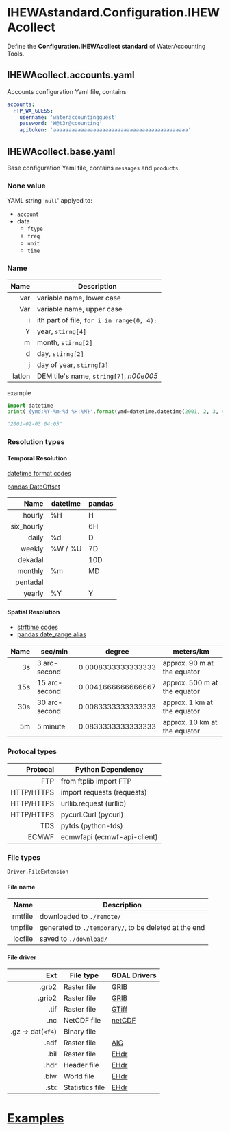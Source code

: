 # IHEWAstandard.Configuration.IHEWAcollect

Define the **Configuration.IHEWAcollect standard** of WaterAccounting Tools.


## IHEWAcollect.accounts.yaml

Accounts configuration Yaml file, contains

```Yaml
accounts:
  FTP_WA_GUESS:
    username: 'wateraccountingguest'
    password: 'W@t3r@ccounting'
    apitoken: 'aaaaaaaaaaaaaaaaaaaaaaaaaaaaaaaaaaaaaaaaaaaa'
```


## IHEWAcollect.base.yaml

Base configuration Yaml file, contains `messages` and `products`.

### None value

YAML string '`null`' applyed to: 

  * `account`
  * data
    * `ftype`
    * `freq`
    * `unit`
    * `time`


### Name

| Name       | Description                               |
| ---------: |------------------------------------------ |
| var        | variable name, lower case                 |
| Var        | variable name, upper case                 |
| i          | ith part of file, `for i in range(0, 4):` |
| Y          | year, `stirng[4]`                         |
| m          | month, `stirng[2]`                        |
| d          | day, `stirng[2]`                          |
| j          | day of year, `stirng[3]`                  |
| latlon     | DEM tile's name, `string[7]`, _n00e005_   |

example

```Python
import datetime
print('{ymd:%Y-%m-%d %H:%M}'.format(ymd=datetime.datetime(2001, 2, 3, 4, 5)))

"2001-02-03 04:05"
```


### Resolution types

#### Temporal Resolution

[datetime format codes](https://docs.python.org/3.7/library/datetime.html#strftime-and-strptime-behavior)

[pandas DateOffset](https://pandas.pydata.org/pandas-docs/stable/user_guide/timeseries.html#dateoffset-objects)

| Name        | datetime | pandas   |
| ----------: | -------- | -------- |
| hourly      | %H       | H        |
| six_hourly  |          | 6H       |
| daily       | %d       | D        |
| weekly      | %W / %U  | 7D       |
| dekadal     |          | 10D      |
| monthly     | %m       | MD       |
| pentadal    |          |          |
| yearly      | %Y       | Y        |

#### Spatial Resolution
  
  * [strftime codes](http://strftime.org/)
  * [pandas date_range alias](https://pandas.pydata.org/pandas-docs/stable/user_guide/timeseries.html#timeseries-offset-aliases)

| Name       | sec/min        | degree   	       | meters/km                    |
| ---------: |--------------- | ------------------ | ---------------------------- |
| 3s         | 3 arc-second   | 0.0008333333333333 | approx. 90 m at the equator  |
| 15s        | 15 arc-second  | 0.0041666666666667 | approx. 500 m at the equator |
| 30s        | 30 arc-second  | 0.0083333333333333 | approx. 1 km at the equator  |
| 5m         | 5 minute       | 0.0833333333333333 | approx. 10 km at the equator |


### Protocal types

| Protocal   | Python Dependency           |
| ---------: |---------------------------- |
| FTP        | from ftplib import FTP      |
| HTTP/HTTPS | import requests (requests)  |
| HTTP/HTTPS | urllib.request (urllib)     |
| HTTP/HTTPS | pycurl.Curl (pycurl)        |
| TDS        | pytds (python-tds)          |
| ECMWF      | ecmwfapi (ecmwf-api-client) |


### File types

`Driver.FileExtension`

#### File name

| Name       | Description                                           |
| ---------: |------------------------------------------------------ |
| rmtfile    | downloaded to `./remote/`                             |
| tmpfile    | generated to `./temporary/`, to be deleted at the end |
| locfile    | saved to `./download/`                                |

#### File driver

| Ext               | File type        | GDAL Drivers                                                        |
| ----------------: | ---------------- | ------------------------------------------------------------------- |
| .grb2             | Raster file      | [GRIB](https://gdal.org/drivers/raster/grib.html#raster-grib)       |
| .grib2            | Raster file      | [GRIB](https://gdal.org/drivers/raster/grib.html#raster-grib)       |
| .tif              | Raster file      | [GTiff](https://gdal.org/drivers/raster/gtiff.html#raster-gtiff)    |
| .nc               | NetCDF file      | [netCDF](https://gdal.org/drivers/raster/netcdf.html#raster-netcdf) |
| .gz -> dat(`<f4`) | Binary file      |                                                                     |
| .adf              | Raster file      | [AIG](https://gdal.org/drivers/raster/aig.html#raster-aig)          |
| .bil              | Raster file      | [EHdr](https://gdal.org/drivers/raster/ehdr.html#raster-ehdr)       |
| .hdr              | Header file      | [EHdr](https://gdal.org/drivers/raster/ehdr.html#raster-ehdr)       |
| .blw              | World file       | [EHdr](https://gdal.org/drivers/raster/ehdr.html#raster-ehdr)       |
| .stx              | Statistics file  | [EHdr](https://gdal.org/drivers/raster/ehdr.html#raster-ehdr)       |


# [Examples](examples/README.md#ihewacollect)

